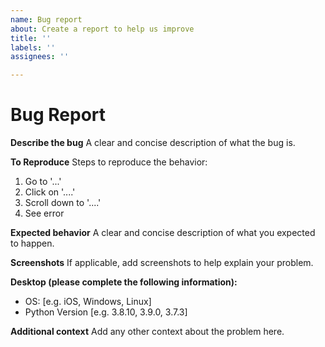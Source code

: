 ```yaml
---
name: Bug report
about: Create a report to help us improve
title: ''
labels: ''
assignees: ''

---
```


# Bug Report

**Describe the bug**
A clear and concise description of what the bug is.

**To Reproduce**
Steps to reproduce the behavior:
1. Go to '...'
2. Click on '....'
3. Scroll down to '....'
4. See error

**Expected behavior**
A clear and concise description of what you expected to happen.

**Screenshots**
If applicable, add screenshots to help explain your problem.

**Desktop (please complete the following information):**
 - OS: [e.g. iOS, Windows, Linux]
 - Python Version [e.g. 3.8.10, 3.9.0, 3.7.3]

**Additional context**
Add any other context about the problem here.